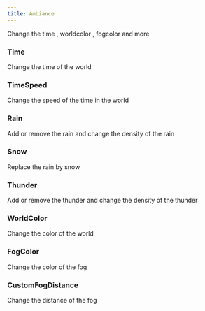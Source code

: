 ```yaml
---
title: Ambiance
---
```

Change the time , worldcolor , fogcolor and more

### Time

Change the time of the world

### TimeSpeed

Change the speed of the time in the world

### Rain

Add or remove the rain and change the density of the rain

### Snow

Replace the rain by snow

### Thunder

Add or remove the thunder and change the density of the thunder

### WorldColor

Change the color of the world

### FogColor

Change the color of the fog

### CustomFogDistance

Change the distance of the fog